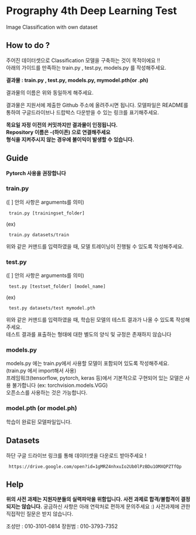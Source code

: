 # Prography 4th Deep Learning Test
Image Classification with own dataset


## How to do ?
주어진 데이터셋으로  Classification 모델을 구축하는 것이 목적이에요 !!  
아래의 가이드를 만족하는 train.py , test.py, models.py 를 작성해주세요.  

**결과물 : train.py , test.py, models.py, mymodel.pth(or .ph)**

결과물의 이름은 위와 동일하게 해주세요.  

결과물은 지원서에 제출한 Github 주소에 올려주시면 됩니다.
모델파일은 README를 통하여 구글드라이브나 드랍박스 다운받을 수 있는 링크를 표기해주세요.  

**목요일 자정 이전의 커밋까지만 결과물이 인정됩니다.**  
**Repository 이름은 -(하이픈) 으로 연결해주세요**  
**형식을 지켜주시지 않는 경우에 불이익이 발생할 수 있습니다.**  


## Guide
**Pytorch 사용을 권장합니다**


### train.py
([ ] 안의 사항은 arguments를 의미)
<pre><code> train.py [trainingset_folder] </code></pre>  
(ex)  
<pre><code> train.py datasets/train </code></pre>
위와 같은 커맨드를 입력하였을 때, 모델 트레이닝이 진행될 수 있도록 작성해주세요.


### test.py
([ ] 안의 사항은 arguments를 의미)
<pre><code> test.py [testset_folder] [model_name] </code></pre>
(ex)  
<pre><code> test.py datasets/test mymodel.pth </code></pre>
위와 같은 커맨드를 입력하였을 때, 학습된 모델의 테스트 결과가 나올 수 있도록 작성해주세요.  
테스트 결과를 표출하는 형태에 대한 별도의 양식 및 규정은 존재하지 않습니다  


### models.py
models.py 에는 train.py에서 사용할 모델이 포함되어 있도록 작성해주세요. (train.py 에서 import해서 사용)  
프레임워크(tensorflow, pytorch, keras 등)에서 기본적으로 구현되어 있는 모델은 사용 불가합니다 (ex: torchvision.models.VGG)  
오픈소스를 사용하는 것은 가능합니다.  


### model.pth (or model.ph)
학습이 완료된 모델파일입니다.


## Datasets
하단 구글 드라이브 링크를 통해 데이터셋을 다운로드 받아주세요 !  
<pre><code> https://drive.google.com/open?id=1gMRZ4nhxuIo2Ub0lPzBDu1OMXQPZTfQp </code></pre>


## Help
**위의 사전 과제는 지원자분들의 실력파악을 위함입니다. 사전 과제로 합격/불합격이 결정되지는 않습니다.**
궁금하신 사항은 아래 연락처로 편하게 문의주세요 :)
사전과제에 관한 직접적인 질문은 받지 않습니다.

조성만 : 010-3101-0814
장원범 : 010-3793-7352
